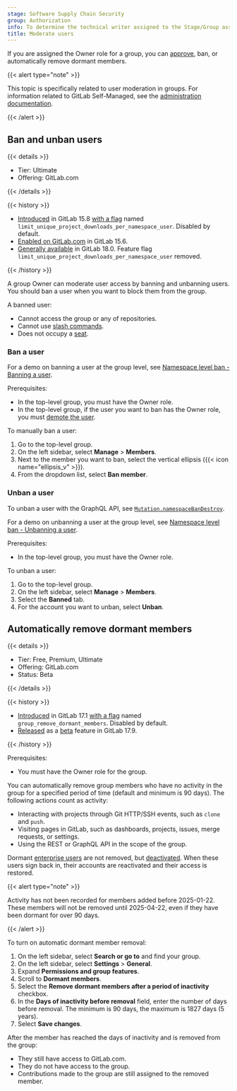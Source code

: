 ```yaml
---
stage: Software Supply Chain Security
group: Authorization
info: To determine the technical writer assigned to the Stage/Group associated with this page, see https://handbook.gitlab.com/handbook/product/ux/technical-writing/#assignments
title: Moderate users
---
```


If you are assigned the Owner role for a group, you can [approve](manage.md#user-cap-for-groups), ban, or automatically remove dormant members.

{{< alert type="note" >}}

This topic is specifically related to user moderation in groups. For information related to GitLab Self-Managed, see the [administration documentation](../../administration/moderate_users.md).

{{< /alert >}}

## Ban and unban users

{{< details >}}

- Tier: Ultimate
- Offering: GitLab.com

{{< /details >}}

{{< history >}}

- [Introduced](https://gitlab.com/gitlab-org/modelops/anti-abuse/team-tasks/-/issues/155) in GitLab 15.8 [with a flag](../../administration/feature_flags/_index.md) named `limit_unique_project_downloads_per_namespace_user`. Disabled by default.
- [Enabled on GitLab.com](https://gitlab.com/gitlab-org/gitlab/-/issues/365724) in GitLab 15.6.
- [Generally available](https://gitlab.com/gitlab-org/gitlab/-/merge_requests/183101) in GitLab 18.0. Feature flag `limit_unique_project_downloads_per_namespace_user` removed.

{{< /history >}}

A group Owner can moderate user access by banning and unbanning users.
You should ban a user when you want to block them from the group.

A banned user:

- Cannot access the group or any of repositories.
- Cannot use [slash commands](../project/integrations/gitlab_slack_application.md#slash-commands).
- Does not occupy a [seat](../free_user_limit.md).

### Ban a user

<i class="fa fa-youtube-play youtube" aria-hidden="true"></i>
For a demo on banning a user at the group level, see [Namespace level ban - Banning a user](https://youtu.be/1rbi1uEJmOI).

Prerequisites:

- In the top-level group, you must have the Owner role.
- In the top-level group, if the user you want to ban has the Owner role, you must [demote the user](manage.md#change-the-owner-of-a-group).

To manually ban a user:

1. Go to the top-level group.
1. On the left sidebar, select **Manage** > **Members**.
1. Next to the member you want to ban, select the vertical ellipsis ({{< icon name="ellipsis_v" >}}).
1. From the dropdown list, select **Ban member**.

### Unban a user

To unban a user with the GraphQL API, see [`Mutation.namespaceBanDestroy`](../../api/graphql/reference/_index.md#mutationnamespacebandestroy).

<i class="fa fa-youtube-play youtube" aria-hidden="true"></i>
For a demo on unbanning a user at the group level, see [Namespace level ban - Unbanning a user](https://www.youtube.com/watch?v=mTQVbP3MQrs).

Prerequisites:

- In the top-level group, you must have the Owner role.

To unban a user:

1. Go to the top-level group.
1. On the left sidebar, select **Manage** > **Members**.
1. Select the **Banned** tab.
1. For the account you want to unban, select **Unban**.

## Automatically remove dormant members

{{< details >}}

- Tier: Free, Premium, Ultimate
- Offering: GitLab.com
- Status: Beta

{{< /details >}}

{{< history >}}

- [Introduced](https://gitlab.com/gitlab-org/gitlab/-/issues/461339) in GitLab 17.1 [with a flag](../../administration/feature_flags/_index.md) named `group_remove_dormant_members`. Disabled by default.
- [Released](https://gitlab.com/gitlab-org/gitlab/-/merge_requests/178851) as a [beta](../../policy/development_stages_support.md#beta) feature in GitLab 17.9.

{{< /history >}}

Prerequisites:

- You must have the Owner role for the group.

You can automatically remove group members who have no activity in the group for a specified period of time (default and minimum is 90 days).
The following actions count as activity:

- Interacting with projects through Git HTTP/SSH events, such as `clone` and `push`.
- Visiting pages in GitLab, such as dashboards, projects, issues, merge requests, or settings.
- Using the REST or GraphQL API in the scope of the group.

Dormant [enterprise users](../enterprise_user/_index.md) are not removed, but [deactivated](../../administration/moderate_users.md#deactivate-and-reactivate-users). When these users sign back in, their accounts are reactivated and their access is restored.

{{< alert type="note" >}}

Activity has not been recorded for members added before 2025-01-22. These members will not be removed until 2025-04-22, even if they have been dormant for over 90 days.

{{< /alert >}}

To turn on automatic dormant member removal:

1. On the left sidebar, select **Search or go to** and find your group.
1. On the left sidebar, select **Settings** > **General**.
1. Expand **Permissions and group features**.
1. Scroll to **Dormant members**.
1. Select the **Remove dormant members after a period of inactivity** checkbox.
1. In the **Days of inactivity before removal** field, enter the number of days before removal. The minimum is 90 days, the maximum is 1827 days (5 years).
1. Select **Save changes**.

After the member has reached the days of inactivity and is removed from the group:

- They still have access to GitLab.com.
- They do not have access to the group.
- Contributions made to the group are still assigned to the removed member.
